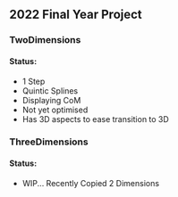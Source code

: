 ## 2022 Final Year Project
### TwoDimensions
#### Status: 
- 1 Step
- Quintic Splines
- Displaying CoM
- Not yet optimised
- Has 3D aspects to ease transition to 3D
### ThreeDimensions
#### Status:
- WIP... Recently Copied 2 Dimensions